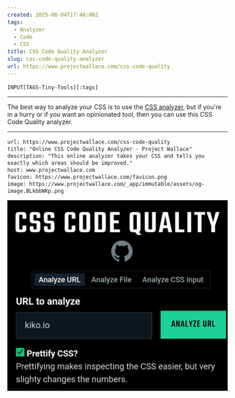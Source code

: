 ```yaml
---
created: 2025-08-04T17:48:00Z
tags:
  - Analyzer
  - Code
  - CSS
title: CSS Code Quality Analyzer
slug: css-code-quality-analyzer
url: https://www.projectwallace.com/css-code-quality
---
```

```meta-bind
INPUT[TAGS-Tiny-Tools][:tags]
```

___
The best way to analyze your CSS is to use the <a href="https://www.projectwallace.com/analyze-css">CSS analyzer</a>, but if you're in a hurry or if you want an opinionated tool, then you can use this CSS Code Quality analyzer.
___

```cardlink
url: https://www.projectwallace.com/css-code-quality
title: "Online CSS Code Quality Analyzer - Project Wallace"
description: "This online analyzer takes your CSS and tells you exactly which areas should be improved."
host: www.projectwallace.com
favicon: https://www.projectwallace.com/favicon.png
image: https://www.projectwallace.com/_app/immutable/assets/og-image.BLkbbWKp.png
```

![](_attachments/css-code-quality-analyzer.jpeg)
